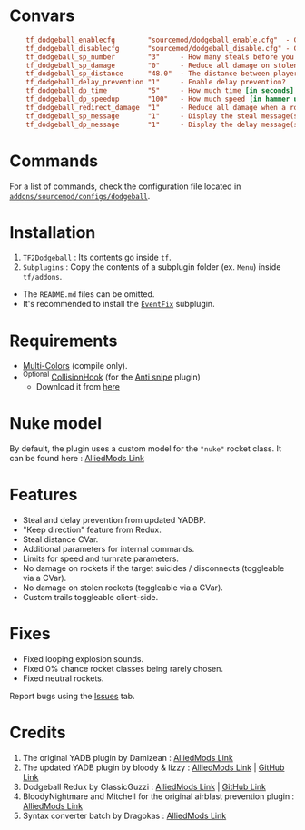 # Convars
```ini
    tf_dodgeball_enablecfg        "sourcemod/dodgeball_enable.cfg"  - Config file to execute when enabling the Dodgeball game mode.
    tf_dodgeball_disablecfg       "sourcemod/dodgeball_disable.cfg" - Config file to execute when disabling the Dodgeball game mode.
    tf_dodgeball_sp_number        "3"     - How many steals before you get slayed?
    tf_dodgeball_sp_damage        "0"     - Reduce all damage on stolen rockets?
    tf_dodgeball_sp_distance      "48.0"  - The distance between players for a steal to register.
    tf_dodgeball_delay_prevention "1"     - Enable delay prevention?
    tf_dodgeball_dp_time          "5"     - How much time [in seconds] before delay prevention activates?
    tf_dodgeball_dp_speedup       "100"   - How much speed [in hammer units per second] should the rocket gain when delayed?
    tf_dodgeball_redirect_damage  "1"     - Reduce all damage when a rocket has an invalid target?
    tf_dodgeball_sp_message       "1"     - Display the steal message(s)?
    tf_dodgeball_dp_message       "1"     - Display the delay message(s)?
```

# Commands
For a list of commands, check the configuration file located in [`addons/sourcemod/configs/dodgeball`](https://github.com/x07x08/TF2-Dodgeball-Modified/tree/main/TF2Dodgeball/addons/sourcemod/configs/dodgeball).

# Installation
<!-- https://ibb.co/qJRg3fV - Weren't the instructions clear already... -->
1. `TF2Dodgeball` : Its contents go inside `tf`.
2. `Subplugins` : Copy the contents of a subplugin folder (ex. `Menu`) inside `tf/addons`.
- The `README.md` files can be omitted.
- It's recommended to install the [`EventFix`](https://github.com/x07x08/TF2-Dodgeball-Modified/tree/main/Subplugins/EventFix) subplugin.

# Requirements
- [Multi-Colors](https://github.com/Bara/Multi-Colors) (compile only).
- <sup>Optional</sup> [CollisionHook](https://forums.alliedmods.net/showthread.php?t=197815) (for the [Anti snipe](https://github.com/x07x08/TF2-Dodgeball-Modified/tree/main/Subplugins/AntiSnipe) plugin)
    * Download it from [here](https://github.com/Adrianilloo/Collisionhook)

# Nuke model
By default, the plugin uses a custom model for the `"nuke"` rocket class. It can be found here : [AlliedMods Link](https://forums.alliedmods.net/showpost.php?s=8fa72450fa0c4941c927d01d2d6245c9&p=2180141&postcount=350)

# Features
- Steal and delay prevention from updated YADBP.
- "Keep direction" feature from Redux.
- Steal distance CVar.
- Additional parameters for internal commands.
- Limits for speed and turnrate parameters.
- No damage on rockets if the target suicides / disconnects (toggleable via a CVar).
- No damage on stolen rockets (toggleable via a CVar).
- Custom trails toggleable client-side.

# Fixes
- Fixed looping explosion sounds.
- Fixed 0% chance rocket classes being rarely chosen.
- Fixed neutral rockets.

Report bugs using the [Issues](https://github.com/x07x08/TF2-Dodgeball-Modified/issues) tab.

# Credits
1. The original YADB plugin by Damizean : [AlliedMods Link](https://forums.alliedmods.net/showthread.php?t=134503)
2. The updated YADB plugin by bloody & lizzy : [AlliedMods Link](https://forums.alliedmods.net/showthread.php?p=2534328) | [GitHub Link](https://github.com/bloodgit/TF2-Dodgeball)
3. Dodgeball Redux by ClassicGuzzi : [AlliedMods Link](https://forums.alliedmods.net/showthread.php?p=2226728) | [GitHub Link](https://github.com/ClassicSpeed/dodgeball)
4. BloodyNightmare and Mitchell for the original airblast prevention plugin : [AlliedMods Link](https://forums.alliedmods.net/showthread.php?t=233475)
5. Syntax converter batch by Dragokas : [AlliedMods Link](https://forums.alliedmods.net/showpost.php?p=2593268&postcount=54)

